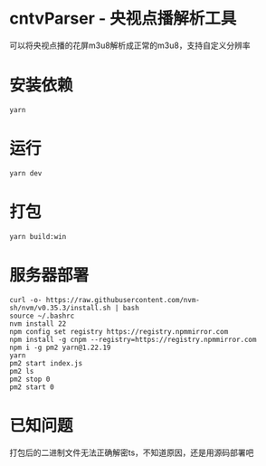 # cntvParser - 央视点播解析工具

可以将央视点播的花屏m3u8解析成正常的m3u8，支持自定义分辨率

# 安装依赖

```shell
yarn
```

# 运行

```
yarn dev
```

# 打包

```
yarn build:win
```

# 服务器部署
```shell
curl -o- https://raw.githubusercontent.com/nvm-sh/nvm/v0.35.3/install.sh | bash
source ~/.bashrc
nvm install 22
npm config set registry https://registry.npmmirror.com
npm install -g cnpm --registry=https://registry.npmmirror.com
npm i -g pm2 yarn@1.22.19
yarn
pm2 start index.js
pm2 ls
pm2 stop 0
pm2 start 0
```

# 已知问题

打包后的二进制文件无法正确解密ts，不知道原因，还是用源码部署吧
